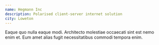 ```yaml
---
name: Hegmann Inc
description: Polarised client-server internet solution
city: Loweton
---
```

Eaque quo nulla eaque modi. Architecto molestiae occaecati sint est nemo enim et. Eum amet alias fugit necessitatibus commodi tempora enim.
